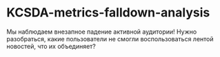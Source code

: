 # KCSDA-metrics-falldown-analysis

Мы наблюдаем внезапное падение активной аудитории! Нужно разобраться, какие пользователи не смогли воспользоваться лентой новостей, что их объединяет?
